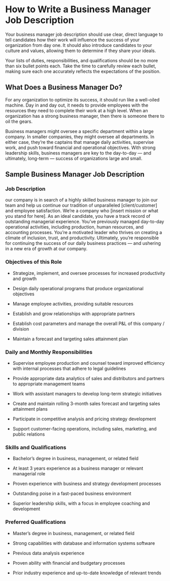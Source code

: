 # How to Write a Business Manager Job Description

Your business manager job description should use clear, direct language to tell candidates how their work will influence the success of your organization from day one. It should also introduce candidates to your culture and values, allowing them to determine if they share your ideals.

Your lists of duties, responsibilities, and qualifications should be no more than six bullet points each. Take the time to carefully review each bullet, making sure each one accurately reflects the expectations of the position.
## What Does a Business Manager Do?

For any organization to optimize its success, it should run like a well-oiled machine. Day in and day out, it needs to provide employees with the resources they need to complete their work at a high level. When an organization has a strong business manager, then there is someone there to oil the gears.

Business managers might oversee a specific department within a large company. In smaller companies, they might oversee all departments. In either case, they’re the captains that manage daily activities, supervise work, and push toward financial and operational objectives. With strong leadership skills, business managers are key to the day-to-day — and ultimately, long-term — success of organizations large and small.  
## Sample Business Manager Job Description

### Job Description

our company is in search of a highly skilled business manager to join our team and help us continue our tradition of unparalleled [client/customer] and employee satisfaction. We’re a company who [insert mission or what you stand for here]. As an ideal candidate, you have a track record of outstanding managerial experience. You’ve previously managed day-to-day operational activities, including production, human resources, and accounting processes. You’re a motivated leader who thrives on creating a climate of inclusion, trust, and productivity. Ultimately, you’re responsible for continuing the success of our daily business practices — and ushering in a new era of growth at our company.

### Objectives of this Role

* Strategize, implement, and oversee processes for increased productivity and growth

* Design daily operational programs that produce organizational objectives

* Manage employee activities, providing suitable resources

* Establish and grow relationships with appropriate partners

* Establish cost parameters and manage the overall P&amp;L of this company / division

* Maintain a forecast and targeting sales attainment plan

### Daily and Monthly Responsibilities

* Supervise employee production and counsel toward improved efficiency with internal processes that adhere to legal guidelines

* Provide appropriate data analytics of sales and distributors and partners to appropriate management teams

* Work with assistant managers to develop long-term strategic initiatives

* Create and maintain rolling 3-month sales forecast and targeting sales attainment plans

* Participate in competitive analysis and pricing strategy development

* Support customer-facing operations, including sales, marketing, and public relations

### Skills and Qualifications

* Bachelor’s degree in business, management, or related field

* At least 3 years experience as a business manager or relevant managerial role

* Proven experience with business and strategy development processes

* Outstanding poise in a fast-paced business environment

* Superior leadership skills, with a focus in employee coaching and development

### Preferred Qualifications

* Master’s degree in business, management, or related field

* Strong capabilities with database and information systems software

* Previous data analysis experience

* Proven ability with financial and budgetary processes

* Prior industry experience and up-to-date knowledge of relevant trends

